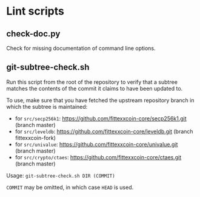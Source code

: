 # Lint scripts

## check-doc.py

Check for missing documentation of command line options.

## git-subtree-check.sh

Run this script from the root of the repository to verify that a subtree matches the contents of
the commit it claims to have been updated to.

To use, make sure that you have fetched the upstream repository branch in which the subtree is
maintained:

* for `src/secp256k1`: <https://github.com/fittexxcoin-core/secp256k1.git> (branch master)
* for `src/leveldb`: <https://github.com/fittexxcoin-core/leveldb.git> (branch fittexxcoin-fork)
* for `src/univalue`: <https://github.com/fittexxcoin-core/univalue.git> (branch master)
* for `src/crypto/ctaes`: <https://github.com/fittexxcoin-core/ctaes.git> (branch master)

Usage: `git-subtree-check.sh DIR (COMMIT)`

`COMMIT` may be omitted, in which case `HEAD` is used.
